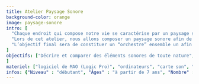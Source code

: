 ```yaml
---
title: Atelier Paysage Sonore
background-color: orange
image: paysage-sonore
intro: [
  "Chaque endroit qui compose notre vie se caractérise par un paysage sonore particulier, résultant de la mise en interaction de tous les sons disponibles dans l’environnement. Musée, forêt tropicale ou bien la rue devant chez soi, chaque endroit possède son propre monde sonore.",
  "Lors de cet atelier, nous allons composer un paysage sonore afin de donner vie  à un texte, une vidéo ou une image, à l’aide d’instruments acoustiques, d’appeaux, de percussions, d’instruments électroniques, de pédales d’effets et de synthétiseurs, mais aussi de nos propres corps."
  "L’objectif final sera de constituer un “orchestre” ensemble un afin de pouvoir restituer la création sous forme de spectacle."
]
objectifs: ["Décrire et comparer des éléments sonores de toute nature", "Comparer des musiques et identifier des ressemblances et des différences", "Décrire et comparer des éléments sonores ; repérer, y compris dans la nature, des sons et des suites musicales", "Identifier des éléments communs et contrastés", "Repérer une organisation simple : récurrence d’une mélodie, d’un motif rythmique, d’un thème, etc.", "Comparer des musiques et identifier des ressemblances et des différences" , "Lexique élémentaire pour décrire la musique : timbre, hauteur, formes simples, intensité, tempo.  Quelques grandes œuvres du patrimoine. Repères simples dans l’espace et le temps", "Imaginer des représentations graphiques ou corporelles de la musique", "Inventer une organisation simple à partir de différents éléments sonores", "Exprimer ses émotions, ses sentiments et ses préférences", "Écouter et respecter l’avis des autres et l’expression de leur sensibilité", "Respecter les règles et les exigences d’une production musicale collective. Vocabulaire adapté à l’expression de son avis. Conditions d’un travail collectif : concentration, écoute, respect, etc.  Règles et contraintes du travail collectif"
]
materiel: ["logiciel de MAO (Logic Pro)", "ordinateurs", "carte son", "micros Piezo", "pédales d’effets", "vidéo-projecteur", "écran", "enceintes", "percussions", "synthétiseurs"]
infos: {"Niveau" : "débutant", "Âges" : "à partir de 7 ans", "Nombre" : "à définir avec la structure", "Durée" : "à définir avec la structure"}
---
```

